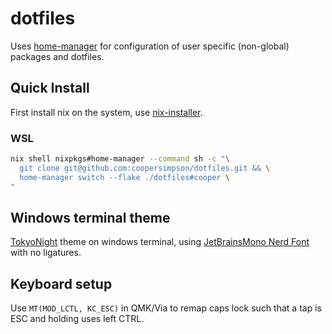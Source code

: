 # dotfiles
Uses [home-manager](https://github.com/nix-community/home-manager) for configuration of user specific (non-global) packages and dotfiles.

## Quick Install
First install nix on the system, use [nix-installer](https://github.com/DeterminateSystems/nix-installer).

### WSL
```sh
nix shell nixpkgs#home-manager --command sh -c "\
  git clone git@github.com:coopersimpson/dotfiles.git && \
  home-manager switch --flake ./dotfiles#cooper \
"
```

## Windows terminal theme
[TokyoNight](https://github.com/folke/tokyonight.nvim/blob/main/extras/windows_terminal/tokyonight_night.json) theme on windows terminal, using [JetBrainsMono Nerd Font](https://www.nerdfonts.com/font-downloads) with no ligatures.

## Keyboard setup
Use `MT(MOD_LCTL, KC_ESC)` in QMK/Via to remap caps lock such that a tap is ESC and holding uses left CTRL.
